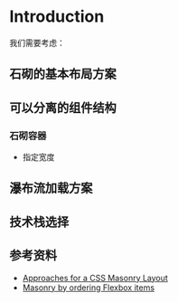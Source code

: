 # Introduction

我们需要考虑：

## 石砌的基本布局方案



## 可以分离的组件结构

### 石砌容器

- 指定宽度

## 瀑布流加载方案


## 技术栈选择

## 参考资料

- [Approaches for a CSS Masonry Layout](https://css-tricks.com/piecing-together-approaches-for-a-css-masonry-layout/)
- [Masonry by ordering Flexbox items](https://codepen.io/didumos/pen/xNPKRJ)
